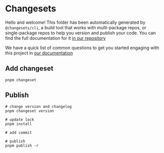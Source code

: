 # Changesets

Hello and welcome! This folder has been automatically generated by `@changesets/cli`, a build tool that works
with multi-package repos, or single-package repos to help you version and publish your code. You can
find the full documentation for it [in our repository](https://github.com/changesets/changesets)

We have a quick list of common questions to get you started engaging with this project in
[our documentation](https://github.com/changesets/changesets/blob/main/docs/common-questions.md)

## Add changeset

```shell
pnpm changeset
```

## Publish

```shell
# change version and changelog
pnpm changeset version

# update lock
pnpm install

# add commit

# publish
pnpm publish -r
```
